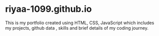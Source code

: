 # riyaa-1099.github.io

This is my portfolio created using HTML, CSS, JavaScript which includes my projects, github data , skills and brief details of my coding journey.
